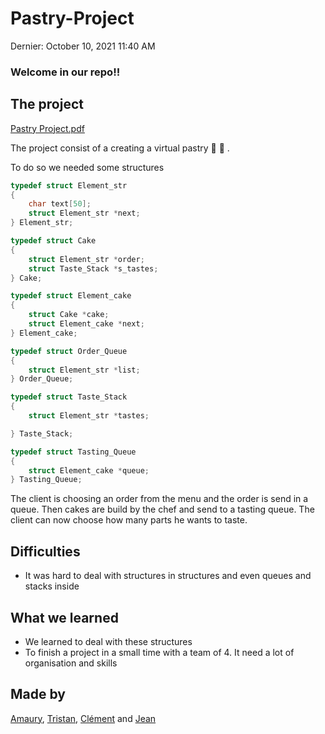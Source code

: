 # Pastry-Project

Dernier: October 10, 2021 11:40 AM

### Welcome in our repo!!

## The project

[Pastry Project.pdf](https://s3.us-west-2.amazonaws.com/secure.notion-static.com/d224db01-dd4b-4091-a68d-0d0b0a5def3e/Pastry_Project.pdf?X-Amz-Algorithm=AWS4-HMAC-SHA256&X-Amz-Credential=AKIAT73L2G45O3KS52Y5%2F20211010%2Fus-west-2%2Fs3%2Faws4_request&X-Amz-Date=20211010T094148Z&X-Amz-Expires=86400&X-Amz-Signature=91a8caea591f90666ab1cceb72d0a4757ec84406cf10ea2f313e2367a0e66cb0&X-Amz-SignedHeaders=host&response-content-disposition=filename%20%3D%22Pastry%2520Project.pdf%22)

The project consist of a creating a virtual pastry 🥐 🥮 .

To do so we needed some structures

```c
typedef struct Element_str
{
    char text[50];
    struct Element_str *next;
} Element_str;

typedef struct Cake
{
    struct Element_str *order;
    struct Taste_Stack *s_tastes;
} Cake;

typedef struct Element_cake
{
    struct Cake *cake;
    struct Element_cake *next;
} Element_cake;

typedef struct Order_Queue
{
    struct Element_str *list;
} Order_Queue;

typedef struct Taste_Stack
{
    struct Element_str *tastes;

} Taste_Stack;

typedef struct Tasting_Queue
{
    struct Element_cake *queue;
} Tasting_Queue;
```

The client is choosing an order from the menu and the order is send in a queue. Then cakes are build by the chef and send to a tasting queue. The client can now choose how many parts he wants to taste.

## Difficulties

- It was hard to deal with structures in structures and even queues and stacks inside

## What we learned

- We learned to deal with these structures
- To finish a project in a small time with a team of 4. It need a lot of organisation and skills

## Made by
[Amaury](https://github.com/heqqqqx), [Tristan](https://github.com/StritanS), [Clément](https://github.com/sodekai) and [Jean](https://github.com/jeandtx)